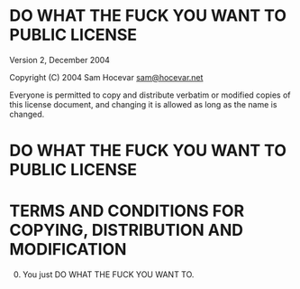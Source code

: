 DO WHAT THE FUCK YOU WANT TO PUBLIC LICENSE
===========================================
Version 2, December 2004

Copyright (C) 2004 Sam Hocevar <sam@hocevar.net>

Everyone is permitted to copy and distribute verbatim or modified copies of
this license document, and changing it is allowed as long as the name is
changed.

# DO WHAT THE FUCK YOU WANT TO PUBLIC LICENSE
# TERMS AND CONDITIONS FOR COPYING, DISTRIBUTION AND MODIFICATION

<ol start="0">
    <li>You just DO WHAT THE FUCK YOU WANT TO.</li>
</ol>

